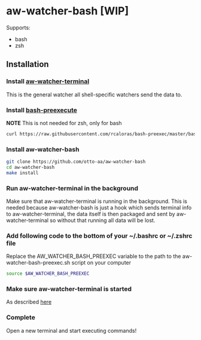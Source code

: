 # aw-watcher-bash [WIP]

Supports:
- bash
- zsh

## Installation

### Install [aw-watcher-terminal](https://github.com/Otto-AA/aw-watcher-terminal/)

This is the general watcher all shell-specific watchers send the data to.

### Install [bash-preexecute](https://github.com/rcaloras/bash-preexec#install)

**NOTE** This is not needed for zsh, only for bash

```bash
curl https://raw.githubusercontent.com/rcaloras/bash-preexec/master/bash-preexec.sh -o ~/.bash-preexec.sh
```

### Install aw-watcher-bash

```bash
git clone https://github.com/otto-aa/aw-watcher-bash
cd aw-watcher-bash
make install
```

### Run aw-watcher-terminal in the background

Make sure that aw-watcher-terminal is running in the background.
This is needed because aw-watcher-bash is just a hook which sends terminal info to aw-watcher-terminal, the data itself is then packaged and sent by aw-watcher-terminal so without that running all data will be lost.

### Add following code to the bottom of your ~/.bashrc or ~/.zshrc file

Replace the AW_WATCHER_BASH_PREEXEC variable to the path to the aw-watcher-bash-preexec.sh script on your computer

```bash
source $AW_WATCHER_BASH_PREEXEC
```

### Make sure aw-watcher-terminal is started

As described [here](https://github.com/Otto-AA/aw-watcher-terminal/)

### Complete

Open a new terminal and start executing commands!
